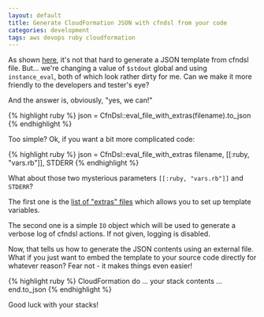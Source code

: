 ```yaml
---
layout: default
title: Generate CloudFormation JSON with cfndsl from your code
categories: development
tags: aws devops ruby cloudformation
---
```


As shown
[here](https://coderwall.com/p/sxtlzw/create-an-aws-stack-with-cfndsl),
it's not that hard to generate a JSON template from cfndsl
file. But... we're changing a value of ```$stdout``` global and using
```instance_eval```, both of which look rather dirty for me.  Can we
make it more friendly to the developers and tester's eye?

And the answer is, obviously, "yes, we can!"

{% highlight ruby %}
json = CfnDsl::eval_file_with_extras(filename).to_json
{% endhighlight %}

Too simple? Ok, if you want a bit more complicated code:

{% highlight ruby %}
json = CfnDsl::eval_file_with_extras filename, [[:ruby, "vars.rb"]], STDERR
{% endhighlight %}

What about those two mysterious parameters ```[[:ruby, "vars.rb"]]```
and ```STDERR```?

The first one is the [list of "extras" files](https://github.com/stevenjack/cfndsl/blob/988b03f37ca85361d881ec75ab28e55dd2d88dc9/lib/cfndsl.rb) which allows you to
set up template variables.

The  second one  is a  simple ```IO```  object which  will be  used to
generate a  verbose log of cfndsl  actions.  If not given,  logging is
disabled.

Now, that tells us how to generate the JSON contents using an external
file.  What if you just want to embed the template to your source code
directly for whatever reason?  Fear not - it makes things even easier!

{% highlight ruby %}
CloudFormation do
  ... your stack contents ...
end.to_json
{% endhighlight %}

Good luck with your stacks!
